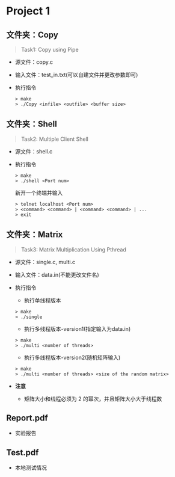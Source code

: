 # Project 1

## 文件夹：Copy

> Task1: Copy using Pipe

- 源文件：copy.c

- 输入文件：test_in.txt(可以自建文件并更改参数即可)

- 执行指令

  ```shell
  > make
  > ./Copy <infile> <outfile> <buffer size>
  ```

## 文件夹：Shell

> Task2: Multiple Client Shell

- 源文件：shell.c

- 执行指令

  ```shell
  > make
  > ./shell <Port num>
  ```

  新开一个终端并输入

  ```shell
  > telnet localhost <Port num>
  > <command> <command> | <command> <command> | ...
  > exit
  ```

## 文件夹：Matrix

> Task3: Matrix Multiplication Using Pthread

- 源文件：single.c, multi.c
- 输入文件：data.in(不能更改文件名)

- 执行指令

  - 执行单线程版本

  ```shell
  > make
  > ./single
  ```

  - 执行多线程版本-version1(指定输入为data.in)

  ```shell
  > make
  > ./multi <number of threads>
  ```

  - 执行多线程版本-version2(随机矩阵输入)

  ```shell
  > make
  > ./multi <number of threads> <size of the random matrix>
  ```

- **注意**

  - 矩阵大小和线程必须为 2 的幂次，并且矩阵大小大于线程数

## Report.pdf

- 实验报告

## Test.pdf

- 本地测试情况
